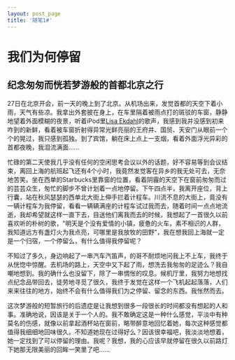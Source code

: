 ```yaml
---
layout: post_page
title: '随笔1#'
---
```


# 我们为何停留

## 纪念匆匆而恍若梦游般的首都北京之行

27日在北京开会，前一天的晚上到了北京。从机场出来，发觉首都的天空下着小雨，天气有些凉。我拿出外套披在身上，在车里隔着被雨点打的斑驳的车窗，静静地望着外面模糊的夜景，听着iPod里[Lisa Ekdahl][1]的歌声，我感到我并没感到初来咋到的新鲜，看着被车窗折射得异常光鲜亮丽的王府井、国贸、天安门从眼前一个个的晃过，我只感到孤独。到了宾馆，躺在床上点上一支烟，看着外面浮光异彩的首都夜晚，我泪流满面......

忙碌的第二天使我几乎没有任何的空闲思考会议以外的话题，好不容易等到会议结束，离回上海的航班起飞还有4个小时，我竟然发觉客在异乡的我无处可去，无奈地苦笑。坐在西单的Starbucks里靠窗的位置，看着阴霾的天空下在窗前匆匆而过的芸芸众生，匆忙的脚步不曾计划着一点地停留。下午四点半，我离开座位，背上行囊，站在秋风瑟瑟的西单北大街上伸手拦着计程车。川流不息的大街上，竟没有一辆计程车为我停留，看看一辆辆满座的计程车试过我而去，随着时间一点点地流逝，我却希望就这样一直下去，目送他们离我而去的时候，我想起了一首很久以前喜欢听的朴树的歌，"明天是个没有爱情的小镇，疲惫的火车，素不相识的人群，我知道远方有盏灯火为我点亮，可哪里是我放牧的田野"，我在想我回上海就一定是一个归宿，一个停留么，有什么值得我停留呢？

不知过了多久，身边响起了一串汽车汽笛声，的哥不耐烦地问我上不上车，我终于从恍惚中惊醒。去机场的路上，天空中又下起了雨，想洗去我匆匆的足迹么？我自嘲地想到。我的确什么也没留下，除了一串惆怅的叹息。候机厅里，我努力地想找点纪念品带回去，徒劳地寻觅了很久，我终于发觉在这样一个飞机起起落落，人们来来往往的地方，始终不会有什么值得我们为之停留、留念的东西。我怅然而去。

这次梦游般的短暂旅行的后遗症是让我想到很多一段很长的时间都没有想起的人和事。准确地说，因该是关于一个人的。我不敢确定这是一种什么感觉，平淡中有种莫名的伤感，就像以前拿起酒杯站在窗前，略带醉意地回忆着她，每次这种感觉都值得我细细地回味很久。不知道她现在过得好么？因该很幸福吧，我淡淡地想着，她一定找到了可以停留的理由。我呢？我想，我的心应该早就停留在很久以前路灯下她那无限美丽的回眸一笑里了吧......

[1]: http://www.allmusic.com/artist/lisa-ekdahl-mn0000297886/biography

